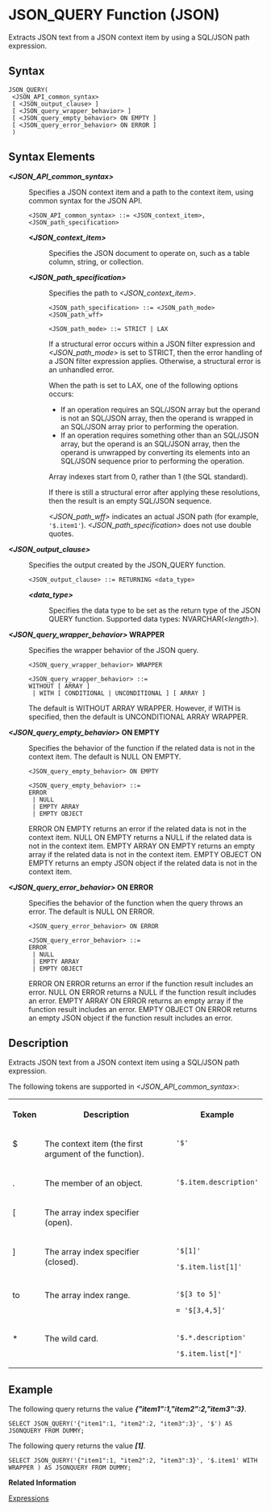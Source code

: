 <!-- loio3126ea33d50d42d19517a08fe22ec5a1 -->

# JSON\_QUERY Function \(JSON\)

Extracts JSON text from a JSON context item by using a SQL/JSON path expression.



<a name="loio3126ea33d50d42d19517a08fe22ec5a1__sql_function_json_query_1sql_function_json_query_syntax"/>

## Syntax

```
JSON_QUERY(
 <JSON_API_common_syntax>
 [ <JSON_output_clause> ]
 [ <JSON_query_wrapper_behavior> ]
 [ <JSON_query_empty_behavior> ON EMPTY ]
 [ <JSON_query_error_behavior> ON ERROR ]
 )
```



## Syntax Elements


<dl>
<dt><b>

*<JSON\_API\_common\_syntax\>*

</b></dt>
<dd>

Specifies a JSON context item and a path to the context item, using common syntax for the JSON API.

```
<JSON_API_common_syntax> ::= <JSON_context_item>, <JSON_path_specification>
```


<dl>
<dt><b>

*<JSON\_context\_item\>*

</b></dt>
<dd>

Specifies the JSON document to operate on, such as a table column, string, or collection.



</dd><dt><b>

*<JSON\_path\_specification\>*

</b></dt>
<dd>

Specifies the path to *<JSON\_context\_item\>*.

```
<JSON_path_specification> ::= <JSON_path_mode> <JSON_path_wff>

<JSON_path_mode> ::= STRICT | LAX
```

If a structural error occurs within a JSON filter expression and *<JSON\_path\_mode\>* is set to STRICT, then the error handling of a JSON filter expression applies. Otherwise, a structural error is an unhandled error.

When the path is set to LAX, one of the following options occurs:

-   If an operation requires an SQL/JSON array but the operand is not an SQL/JSON array, then the operand is wrapped in an SQL/JSON array prior to performing the operation.
-   If an operation requires something other than an SQL/JSON array, but the operand is an SQL/JSON array, then the operand is unwrapped by converting its elements into an SQL/JSON sequence prior to performing the operation.

Array indexes start from 0, rather than 1 \(the SQL standard\).

If there is still a structural error after applying these resolutions, then the result is an empty SQL/JSON sequence.

*<JSON\_path\_wff\>* indicates an actual JSON path \(for example, `'$.item1'`\). *<JSON\_path\_specification\>* does not use double quotes.



</dd>
</dl>



</dd><dt><b>

*<JSON\_output\_clause\>*

</b></dt>
<dd>

Specifies the output created by the JSON\_QUERY function.

```
<JSON_output_clause> ::= RETURNING <data_type>
```


<dl>
<dt><b>

*<data\_type\>*

</b></dt>
<dd>

Specifies the data type to be set as the return type of the JSON QUERY function. Supported data types: NVARCHAR\(*<length\>*\).



</dd>
</dl>



</dd><dt><b>

*<JSON\_query\_wrapper\_behavior\>* WRAPPER

</b></dt>
<dd>

Specifies the wrapper behavior of the JSON query.

```
<JSON_query_wrapper_behavior> WRAPPER

<JSON_query_wrapper_behavior> ::=
WITHOUT [ ARRAY ]
 | WITH [ CONDITIONAL | UNCONDITIONAL ] [ ARRAY ]
```

The default is WITHOUT ARRAY WRAPPER. However, if WITH is specified, then the default is UNCONDITIONAL ARRAY WRAPPER.



</dd><dt><b>

*<JSON\_query\_empty\_behavior\>* ON EMPTY

</b></dt>
<dd>

Specifies the behavior of the function if the related data is not in the context item. The default is NULL ON EMPTY.

```
<JSON_query_empty_behavior> ON EMPTY

<JSON_query_empty_behavior> ::=
ERROR
 | NULL
 | EMPTY ARRAY
 | EMPTY OBJECT
```

ERROR ON EMPTY returns an error if the related data is not in the context item. NULL ON EMPTY returns a NULL if the related data is not in the context item. EMPTY ARRAY ON EMPTY returns an empty array if the related data is not in the context item. EMPTY OBJECT ON EMPTY returns an empty JSON object if the related data is not in the context item.



</dd><dt><b>

*<JSON\_query\_error\_behavior\>* ON ERROR

</b></dt>
<dd>

Specifies the behavior of the function when the query throws an error. The default is NULL ON ERROR.

```
<JSON_query_error_behavior> ON ERROR

<JSON_query_error_behavior> ::= 
ERROR
 | NULL
 | EMPTY ARRAY
 | EMPTY OBJECT
```

ERROR ON ERROR returns an error if the function result includes an error. NULL ON ERROR returns a NULL if the function result includes an error. EMPTY ARRAY ON ERROR returns an empty array if the function result includes an error. EMPTY OBJECT ON ERROR returns an empty JSON object if the function result includes an error.



</dd>
</dl>



## Description

Extracts JSON text from a JSON context item using a SQL/JSON path expression.

The following tokens are supported in *<JSON\_API\_common\_syntax\>*:


<table>
<tr>
<th valign="top">

Token

</th>
<th valign="top">

Description

</th>
<th valign="top">

Example

</th>
</tr>
<tr>
<td valign="top">

$

</td>
<td valign="top">

The context item \(the first argument of the function\).

</td>
<td valign="top">

`'$'` 

</td>
</tr>
<tr>
<td valign="top">

.

</td>
<td valign="top">

The member of an object.

</td>
<td valign="top">

`'$.item.description'` 

</td>
</tr>
<tr>
<td valign="top">

\[

</td>
<td valign="top">

The array index specifier \(open\).

</td>
<td valign="top">



</td>
</tr>
<tr>
<td valign="top">

\]

</td>
<td valign="top">

The array index specifier \(closed\).

</td>
<td valign="top">

`'$[1]'`

`'$.item.list[1]'`

</td>
</tr>
<tr>
<td valign="top">

to

</td>
<td valign="top">

The array index range.

</td>
<td valign="top">

`'$[3 to 5]'`

`= '$[3,4,5]'`

</td>
</tr>
<tr>
<td valign="top">

\*

</td>
<td valign="top">

The wild card.

</td>
<td valign="top">

`'$.*.description'`

`'$.item.list[*]'`

</td>
</tr>
</table>



<a name="loio3126ea33d50d42d19517a08fe22ec5a1__json_query_function_1sql_json_query_function_examples"/>

## Example

The following query returns the value ***\{"item1":1,"item2":2,"item3":3\}***.

```
SELECT JSON_QUERY('{"item1":1, "item2":2, "item3":3}', '$') AS JSONQUERY FROM DUMMY;
```

The following query returns the value ***\[1\]***.

```
SELECT JSON_QUERY('{"item1":1, "item2":2, "item3":3}', '$.item1' WITH WRAPPER ) AS JSONQUERY FROM DUMMY;
```

**Related Information**  


[Expressions](../expressions-20a4389.md "An expression is a clause that can be evaluated to return values.")

